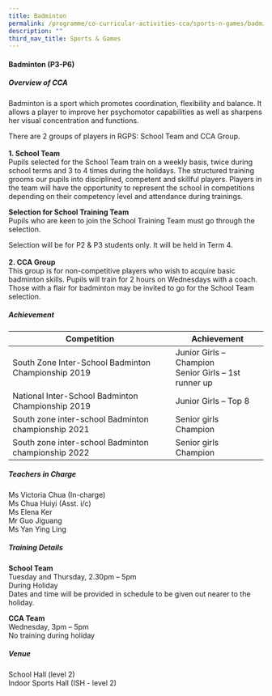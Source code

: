 ```yaml
---
title: Badminton
permalink: /programme/co-curricular-activities-cca/sports-n-games/badminton/
description: ""
third_nav_title: Sports & Games
---
```

#### **Badminton (P3-P6)**

##### **Overview of CCA**

Badminton is a sport which promotes coordination, flexibility and balance. It allows a player to improve her psychomotor capabilities as well as sharpens her visual concentration and functions.

There are 2 groups of players in RGPS: School Team and CCA Group. <br><br>
**1. School Team**<br>
Pupils selected for the School Team train on a weekly basis, twice during school terms and 3 to 4 times during the holidays. The structured training grooms our pupils into disciplined, competent and skillful players. Players in the team will have the opportunity to represent the school in competitions depending on their competency level and attendance during trainings.

**Selection for School Training Team**<br>
Pupils who are keen to join the School Training Team must go through the selection.

Selection will be for P2 & P3 students only. It will be held in Term 4.
<br><br>
**2. CCA Group**<br>
This group is for non-competitive players who wish to acquire basic badminton skills. Pupils will train for 2 hours on Wednesdays with a coach. Those with a flair for badminton may be invited to go for the School Team selection.

##### **Achievement**

|Competition| Achievement|
|--------|-------|
|South Zone Inter-School Badminton Championship 2019 |Junior Girls – Champion  <br>Senior Girls – 1st runner up|
|National Inter-School Badminton Championship 2019 |Junior Girls – Top 8|
|South zone inter-school Badminton championship 2021 |Senior girls Champion|
|South zone inter-school Badminton championship 2022 |Senior girls Champion|


##### **Teachers in Charge**

Ms Victoria Chua (In-charge)<br>
Ms Chua Huiyi (Asst. i/c)<br>
Ms Elena Ker<br>
Mr Guo Jiguang<br>
Ms Yan Ying Ling

##### **Training Details**

**School Team** <br>
Tuesday and Thursday, 2.30pm – 5pm<br>
During Holiday<br>
Dates and time will be provided in schedule to be given out nearer to the holiday.

**CCA Team**<br>
Wednesday, 3pm – 5pm<br>
No training during holiday

##### **Venue**
School Hall (level 2)<br>
Indoor Sports Hall (ISH - level 2)